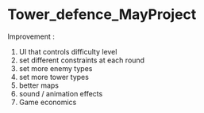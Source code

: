# Tower_defence_MayProject

Improvement : 
1. UI that controls difficulty level
2. set different constraints at each round
3. set more enemy types
4. set more tower types 
5. better maps
6. sound / animation effects
7. Game economics